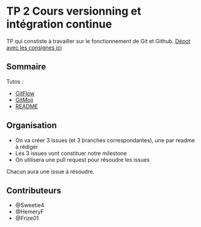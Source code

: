  # TP 2 Cours versionning et intégration continue

TP qui constiste à travailler sur le fonctionnement de Git et Github. [Dépot avec les consignes ici](https://github.com/kevinniel/MDS-B3-2425-GIT)

## Sommaire
 Tutos : 
* [GitFlow](/GitFlow.md)
* [GitMoji](/gitùoji.md)
* [README](/tuto%20readme.md)

## Organisation

 - On va créer 3 issues (et 3 branches correspondantes), une par readme à rédiger
 - Les 3 issues vont constituer notre milestone
 - On utilisera une pull request pour résoudre les issues

 Chacun aura une issue à résoudre.

## Contributeurs

 - @Sweetie4
 - @HemeryF
 - @Frize01
